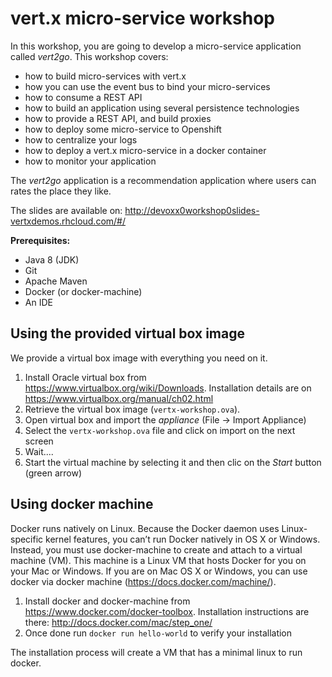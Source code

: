 # vert.x micro-service workshop

In this workshop, you are going to develop a micro-service application called _vert2go_. This workshop covers:

* how to build micro-services with vert.x
* how you can use the event bus to bind your micro-services
* how to consume a REST API
* how to build an application using several persistence technologies
* how to provide a REST API, and build proxies
* how to deploy some micro-service to Openshift
* how to centralize your logs
* how to deploy a vert.x micro-service in a docker container
* how to monitor your application

The _vert2go_ application is a recommendation application where users can rates the place they like.

The slides are available on: http://devoxx0workshop0slides-vertxdemos.rhcloud.com/#/

**Prerequisites:**

* Java 8 (JDK)
* Git
* Apache Maven
* Docker (or docker-machine)
* An IDE


## Using the provided virtual box image

We provide a virtual box image with everything you need on it.
 
1. Install Oracle virtual box from https://www.virtualbox.org/wiki/Downloads. Installation details are on https://www.virtualbox.org/manual/ch02.html
2. Retrieve the virtual box image (`vertx-workshop.ova`).
3. Open virtual box and import the _appliance_ (File -> Import Appliance)
4. Select the `vertx-workshop.ova` file and click on import on the next screen
5. Wait....
6. Start the virtual machine by selecting it and then clic on the _Start_ button (green arrow)
  
## Using docker machine

Docker runs natively on Linux. Because the Docker daemon uses Linux-specific kernel features, you can’t run Docker 
natively in OS X or Windows. Instead, you must use docker-machine to create and attach to a virtual machine (VM). This
 machine is a Linux VM that hosts Docker for you on your Mac or Windows. If you are on Mac OS X or Windows, you can use 
 docker via docker machine (https://docs.docker.com/machine/).

1. Install docker and docker-machine from https://www.docker.com/docker-toolbox. Installation instructions are there: http://docs.docker.com/mac/step_one/
2. Once done run `docker run hello-world` to verify your installation 
  
The installation process will create a VM that has a minimal linux to run docker.
  
  




